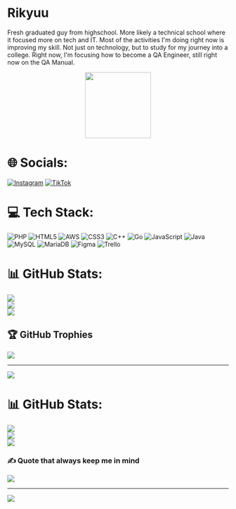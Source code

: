 # Rikyuu

Fresh graduated guy from highschool. More likely a technical school where it focused more on tech and IT. Most of the activities I'm doing right now is improving my skill. Not just on technology, but to study for my journey into a college. Right now, I'm focusing how to become a QA Engineer, still right now on the QA Manual.

<div align="center"> 
    <img src="https://media.tenor.com/4OsO9C7-yRgAAAAi/emu-otori-otori-emu.gif" width="150px"/>
</div>


# 🌐 Socials:
[![Instagram](https://img.shields.io/badge/Instagram-%23E4405F.svg?style=for-the-badge&logo=Instagram&logoColor=white)](https://instagram.com/kuurifeelalive) 
[![TikTok](https://img.shields.io/badge/TikTok-%23000000.svg?style=for-the-badge&logo=TikTok&logoColor=white)](https://tiktok.com/@reekyo)

# 💻 Tech Stack:
![PHP](https://img.shields.io/badge/php-%23777BB4.svg?style=for-the-badge&logo=php&logoColor=white) ![HTML5](https://img.shields.io/badge/html5-%23E34F26.svg?style=for-the-badge&logo=html5&logoColor=white) ![AWS](https://img.shields.io/badge/AWS-%23FF9900.svg?style=for-the-badge&logo=amazon-aws&logoColor=white) ![CSS3](https://img.shields.io/badge/css3-%231572B6.svg?style=for-the-badge&logo=css3&logoColor=white) ![C++](https://img.shields.io/badge/c++-%2300599C.svg?style=for-the-badge&logo=c%2B%2B&logoColor=white) ![Go](https://img.shields.io/badge/go-%2300ADD8.svg?style=for-the-badge&logo=go&logoColor=white) ![JavaScript](https://img.shields.io/badge/javascript-%23323330.svg?style=for-the-badge&logo=javascript&logoColor=%23F7DF1E) ![Java](https://img.shields.io/badge/java-%23ED8B00.svg?style=for-the-badge&logo=openjdk&logoColor=white) ![MySQL](https://img.shields.io/badge/mysql-4479A1.svg?style=for-the-badge&logo=mysql&logoColor=white) ![MariaDB](https://img.shields.io/badge/MariaDB-003545?style=for-the-badge&logo=mariadb&logoColor=white) ![Figma](https://img.shields.io/badge/figma-%23F24E1E.svg?style=for-the-badge&logo=figma&logoColor=white) ![Trello](https://img.shields.io/badge/Trello-%23026AA7.svg?style=for-the-badge&logo=Trello&logoColor=white)
# 📊 GitHub Stats:
![](https://github-readme-stats.vercel.app/api?username=Rdhkyuu&theme=dark&hide_border=false&include_all_commits=true&count_private=true)<br/>
![](https://github-readme-streak-stats.herokuapp.com/?user=Rdhkyuu&theme=dark&hide_border=false)<br/>
![](https://github-readme-stats.vercel.app/api/top-langs/?username=Rdhkyuu&theme=dark&hide_border=false&include_all_commits=true&count_private=true&layout=compact)

## 🏆 GitHub Trophies
![](https://github-profile-trophy.vercel.app/?username=Rdhkyuu&theme=gruvbox&no-frame=false&no-bg=false&margin-w=4)


---
![](https://komarev.com/ghpvc/?username=rdhkyuu&style=for-the-badge&color=ff69b4)


# 📊 GitHub Stats:
![](https://github-readme-stats.vercel.app/api?username=rdhkyuu&theme=dark&hide_border=false&include_all_commits=false&count_private=false)<br/>
![](https://github-readme-streak-stats.herokuapp.com/?user=rdhkyuu&theme=dark&hide_border=false)<br/>
![](https://github-readme-stats.vercel.app/api/top-langs/?username=rdhkyuu&theme=dark&hide_border=false&include_all_commits=false&count_private=false&layout=compact)

### ✍️ Quote that always keep me in mind
![](https://quotes-github-readme.vercel.app/api?type=horizontal&theme=radical&quote=When%20dying,%20never%20call%20it%20beauty.%20There's%20no%20flower%20that%20blooms%20to%20fall.&author=Tsukoyomi%20-%20Reason%20For%20Existance%20(3:15%20/%204:04))


---
[![](https://visitcount.itsvg.in/api?id=rdhkyuu&icon=9&color=8)](https://visitcount.itsvg.in)

<!-- Proudly created with GPRM ( https://gprm.itsvg.in ) -->
<!-- Proudly created with GPRM ( https://gprm.itsvg.in ) --> 